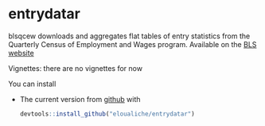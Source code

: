 entrydatar
======

blsqcew downloads and aggregates flat tables of entry statistics from the Quarterly Census of Employment and Wages program. Available on the [BLS website](http://www.bls.gov/cew/home.htm)


Vignettes: there are no vignettes for now

You can install 

-  The current version from [github](https://github.com/eloualiche/entrydatar) with

	```R
	devtools::install_github("eloualiche/entrydatar")
	```
